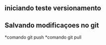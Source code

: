 ## iniciando teste versionamento


## Salvando modificaçoes no git

*comando git push
*comando git pull
